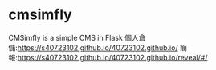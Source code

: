 # cmsimfly
CMSimfly is a simple CMS in Flask
個人倉儲:https://s40723102.github.io/40723102.github.io/
簡報:https://s40723102.github.io/40723102.github.io/reveal/#/
 
 
